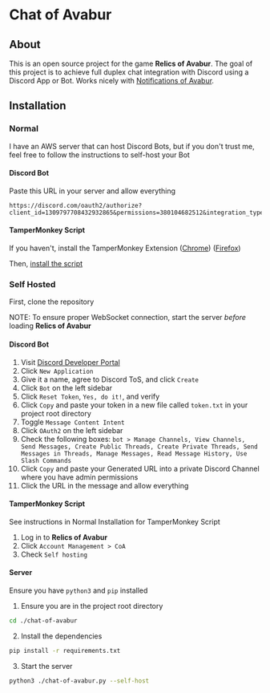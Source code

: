 # Chat of Avabur

## About
This is an open source project for the game **Relics of Avabur**. The goal of this project is to achieve full duplex chat integration with Discord using a Discord App or Bot. Works nicely with [Notifications of Avabur](https://github.com/davidmcclelland/notifications-of-avabur/).

## Installation
### Normal
I have an AWS server that can host Discord Bots, but if you don't trust me, feel free to follow the instructions to self-host your Bot
#### Discord Bot
Paste this URL in your server and allow everything
```
https://discord.com/oauth2/authorize?client_id=1309797708432932865&permissions=380104682512&integration_type=0&scope=bot
```

#### TamperMonkey Script
If you haven't, install the TamperMonkey Extension ([Chrome](https://chromewebstore.google.com/detail/tampermonkey/dhdgffkkebhmkfjojejmpbldmpobfkfo?hl=en)) ([Firefox](https://addons.mozilla.org/en-US/firefox/addon/tampermonkey/))

Then, [install the script](https://github.com/derekporcelli/chat-of-avabur/raw/main/chat-of-avabur.user.js)

### Self Hosted

First, clone the repository

NOTE: To ensure proper WebSocket connection, start the server _before_ loading **Relics of Avabur**

#### Discord Bot
1. Visit [Discord Developer Portal](https://discord.com/developers/applications)
2. Click `New Application`
3. Give it a name, agree to Discord ToS, and click `Create`
4. Click `Bot` on the left sidebar
5. Click `Reset Token`, `Yes, do it!`, and verify
6. Click `Copy` and paste your token in a new file called `token.txt` in your project root directory
7. Toggle `Message Content Intent`
8. Click `OAuth2` on the left sidebar
9. Check the following boxes: `bot > Manage Channels, View Channels, Send Messages, Create Public Threads, Create Private Threads, Send Messages in Threads, Manage Messages, Read Message History, Use Slash Commands`
10. Click `Copy` and paste your Generated URL into a private Discord Channel where you have admin permissions
11. Click the URL in the message and allow everything

#### TamperMonkey Script
See instructions in Normal Installation for TamperMonkey Script
1. Log in to **Relics of Avabur**
2. Click `Account Management > CoA`
3. Check `Self hosting`

#### Server
Ensure you have `python3` and `pip` installed
1. Ensure you are in the project root directory
```sh
cd ./chat-of-avabur
```
2. Install the dependencies
```sh
pip install -r requirements.txt
```
3. Start the server
```sh
python3 ./chat-of-avabur.py --self-host
```
